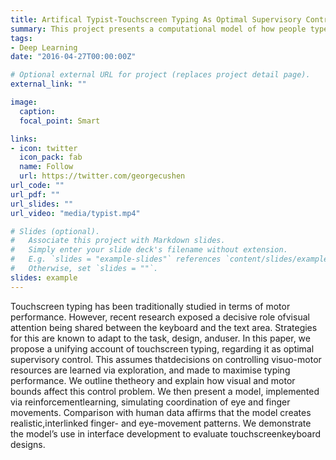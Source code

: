 ```yaml
---
title: Artifical Typist-Touchscreen Typing As Optimal Supervisory Control
summary: This project presents a computational model of how people type on touch-screen keyboards. We explaore the role of visual attention being shared between the keyboard and the text area. 
tags:
- Deep Learning
date: "2016-04-27T00:00:00Z"

# Optional external URL for project (replaces project detail page).
external_link: ""

image:
  caption:
  focal_point: Smart

links:
- icon: twitter
  icon_pack: fab
  name: Follow
  url: https://twitter.com/georgecushen
url_code: ""
url_pdf: ""
url_slides: ""
url_video: "media/typist.mp4"

# Slides (optional).
#   Associate this project with Markdown slides.
#   Simply enter your slide deck's filename without extension.
#   E.g. `slides = "example-slides"` references `content/slides/example-slides.md`.
#   Otherwise, set `slides = ""`.
slides: example
---
```


Touchscreen typing has been traditionally studied in terms of motor performance. However, recent research exposed a decisive role ofvisual attention being shared between the keyboard and the text area. Strategies for this are known to adapt to the task, design, anduser. In this paper, we propose a unifying account of touchscreen typing, regarding it as optimal supervisory control. This assumes thatdecisions on controlling visuo-motor resources are learned via exploration, and made to maximise typing performance. We outline thetheory and explain how visual and motor bounds affect this control problem. We then present a model, implemented via reinforcementlearning, simulating coordination of eye and finger movements. Comparison with human data affirms that the model creates realistic,interlinked finger- and eye-movement patterns. We demonstrate the model’s use in interface development to evaluate touchscreenkeyboard designs.
